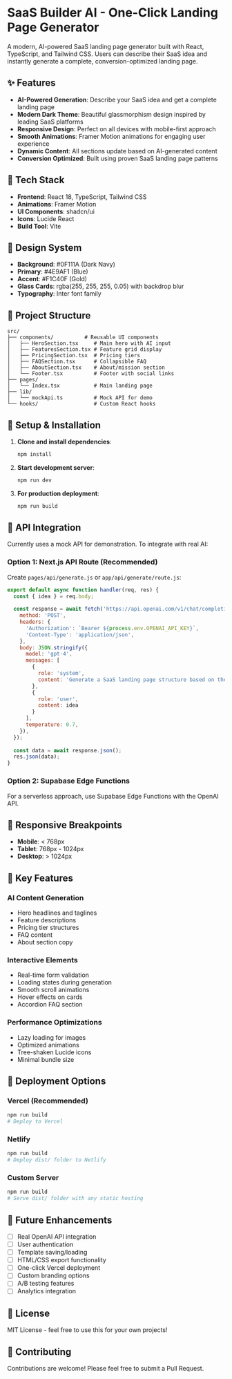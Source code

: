 
# SaaS Builder AI - One-Click Landing Page Generator

A modern, AI-powered SaaS landing page generator built with React, TypeScript, and Tailwind CSS. Users can describe their SaaS idea and instantly generate a complete, conversion-optimized landing page.

## ✨ Features

- **AI-Powered Generation**: Describe your SaaS idea and get a complete landing page
- **Modern Dark Theme**: Beautiful glassmorphism design inspired by leading SaaS platforms
- **Responsive Design**: Perfect on all devices with mobile-first approach
- **Smooth Animations**: Framer Motion animations for engaging user experience
- **Dynamic Content**: All sections update based on AI-generated content
- **Conversion Optimized**: Built using proven SaaS landing page patterns

## 🚀 Tech Stack

- **Frontend**: React 18, TypeScript, Tailwind CSS
- **Animations**: Framer Motion
- **UI Components**: shadcn/ui
- **Icons**: Lucide React
- **Build Tool**: Vite

## 🎨 Design System

- **Background**: #0F111A (Dark Navy)
- **Primary**: #4E9AF1 (Blue)
- **Accent**: #F1C40F (Gold)
- **Glass Cards**: rgba(255, 255, 255, 0.05) with backdrop blur
- **Typography**: Inter font family

## 📁 Project Structure

```
src/
├── components/          # Reusable UI components
│   ├── HeroSection.tsx     # Main hero with AI input
│   ├── FeaturesSection.tsx # Feature grid display
│   ├── PricingSection.tsx  # Pricing tiers
│   ├── FAQSection.tsx      # Collapsible FAQ
│   ├── AboutSection.tsx    # About/mission section
│   └── Footer.tsx          # Footer with social links
├── pages/
│   └── Index.tsx           # Main landing page
├── lib/
│   └── mockApi.ts          # Mock API for demo
└── hooks/                  # Custom React hooks
```

## 🔧 Setup & Installation

1. **Clone and install dependencies**:
   ```bash
   npm install
   ```

2. **Start development server**:
   ```bash
   npm run dev
   ```

3. **For production deployment**:
   ```bash
   npm run build
   ```

## 🔌 API Integration

Currently uses a mock API for demonstration. To integrate with real AI:

### Option 1: Next.js API Route (Recommended)
Create `pages/api/generate.js` or `app/api/generate/route.js`:

```javascript
export default async function handler(req, res) {
  const { idea } = req.body;
  
  const response = await fetch('https://api.openai.com/v1/chat/completions', {
    method: 'POST',
    headers: {
      'Authorization': `Bearer ${process.env.OPENAI_API_KEY}`,
      'Content-Type': 'application/json',
    },
    body: JSON.stringify({
      model: 'gpt-4',
      messages: [
        {
          role: 'system',
          content: 'Generate a SaaS landing page structure based on the user\'s idea...'
        },
        {
          role: 'user',
          content: idea
        }
      ],
      temperature: 0.7,
    }),
  });
  
  const data = await response.json();
  res.json(data);
}
```

### Option 2: Supabase Edge Functions
For a serverless approach, use Supabase Edge Functions with the OpenAI API.

## 📱 Responsive Breakpoints

- **Mobile**: < 768px
- **Tablet**: 768px - 1024px  
- **Desktop**: > 1024px

## 🎯 Key Features

### AI Content Generation
- Hero headlines and taglines
- Feature descriptions
- Pricing tier structures
- FAQ content
- About section copy

### Interactive Elements
- Real-time form validation
- Loading states during generation
- Smooth scroll animations
- Hover effects on cards
- Accordion FAQ section

### Performance Optimizations
- Lazy loading for images
- Optimized animations
- Tree-shaken Lucide icons
- Minimal bundle size

## 🚀 Deployment Options

### Vercel (Recommended)
```bash
npm run build
# Deploy to Vercel
```

### Netlify
```bash
npm run build
# Deploy dist/ folder to Netlify
```

### Custom Server
```bash
npm run build
# Serve dist/ folder with any static hosting
```

## 🔮 Future Enhancements

- [ ] Real OpenAI API integration
- [ ] User authentication
- [ ] Template saving/loading
- [ ] HTML/CSS export functionality
- [ ] One-click Vercel deployment
- [ ] Custom branding options
- [ ] A/B testing features
- [ ] Analytics integration

## 📄 License

MIT License - feel free to use this for your own projects!

## 🤝 Contributing

Contributions are welcome! Please feel free to submit a Pull Request.
